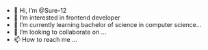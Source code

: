 - 👋 Hi, I’m @Sure-12
- 👀 I’m interested in frontend developer 
- 🌱 I’m currently learning bachelor of science in computer science...
- 💞️ I’m looking to collaborate on ...
- 📫 How to reach me ...

<!---
Sure-12/Sure-12 is a ✨ special ✨ repository because its `README.md` (this file) appears on your GitHub profile.
You can click the Preview link to take a look at your changes.
--->
